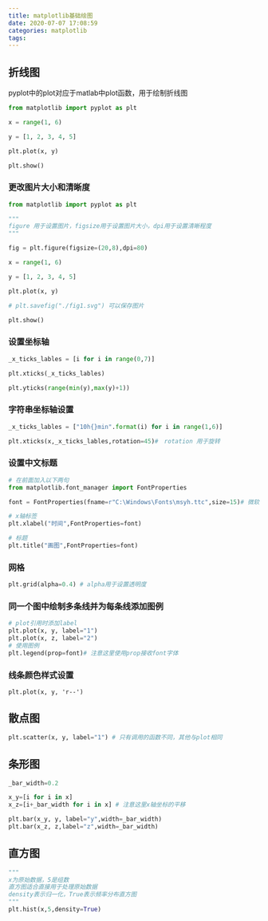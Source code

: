 ```yaml
---
title: matplotlib基础绘图
date: 2020-07-07 17:08:59
categories: matplotlib
tags:
---
```


## 折线图

pyplot中的plot对应于matlab中plot函数，用于绘制折线图

``` python
from matplotlib import pyplot as plt

x = range(1, 6)

y = [1, 2, 3, 4, 5]

plt.plot(x, y)

plt.show()

```

### 更改图片大小和清晰度

``` python
from matplotlib import pyplot as plt

"""
figure 用于设置图片，figsize用于设置图片大小，dpi用于设置清晰程度
"""

fig = plt.figure(figsize=(20,8),dpi=80)

x = range(1, 6)

y = [1, 2, 3, 4, 5]

plt.plot(x, y)

# plt.savefig("./fig1.svg") 可以保存图片

plt.show()
```

### 设置坐标轴

``` python
_x_ticks_lables = [i for i in range(0,7)]

plt.xticks(_x_ticks_lables)

plt.yticks(range(min(y),max(y)+1))
```

### 字符串坐标轴设置

``` python
_x_ticks_lables = ["10h{}min".format(i) for i in range(1,6)]

plt.xticks(x,_x_ticks_lables,rotation=45)#　rotation 用于旋转
```

### 设置中文标题

``` python
# 在前面加入以下两句
from matplotlib.font_manager import FontProperties

font = FontProperties(fname=r"C:\Windows\Fonts\msyh.ttc",size=15)# 微软雅黑，15号大小

# x轴标签
plt.xlabel("时间",FontProperties=font)

# 标题
plt.title("画图",FontProperties=font)
```

### 网格

``` python
plt.grid(alpha=0.4) # alpha用于设置透明度
```

### 同一个图中绘制多条线并为每条线添加图例

``` python
# plot引用时添加label
plt.plot(x, y, label="1")
plt.plot(x, z, label="2")
# 使用图例
plt.legend(prop=font)# 注意这里使用prop接收font字体
```

### 线条颜色样式设置

`plt.plot(x, y, 'r--')`

## 散点图

``` python
plt.scatter(x, y, label="1") # 只有调用的函数不同，其他与plot相同
```

## 条形图

``` python
_bar_width=0.2

x_y=[i for i in x]
x_z=[i+_bar_width for i in x] # 注意这里x轴坐标的平移

plt.bar(x_y, y, label="y",width=_bar_width)
plt.bar(x_z, z,label="z",width=_bar_width)
```

## 直方图

``` python
"""
x为原始数据，5是组数
直方图适合直接用于处理原始数据
density表示归一化，True表示频率分布直方图
"""
plt.hist(x,5,density=True)
```